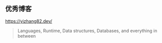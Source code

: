 ## 优秀博客

https://yizhang82.dev/

> Languages, Runtime, Data structures, Databases, and everything in between
